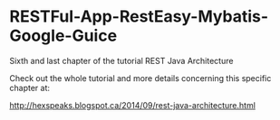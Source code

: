 RESTFul-App-RestEasy-Mybatis-Google-Guice
=========================================

Sixth and last chapter of the tutorial REST Java Architecture

Check out the whole tutorial and more details concerning this specific chapter at:

http://hexspeaks.blogspot.ca/2014/09/rest-java-architecture.html



